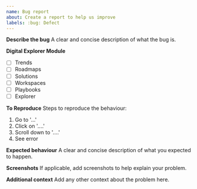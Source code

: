 ```yaml
---
name: Bug report
about: Create a report to help us improve
labels: :bug: Defect
---
```


**Describe the bug**
A clear and concise description of what the bug is.

**Digital Explorer Module**

- [ ] Trends
- [ ] Roadmaps
- [ ] Solutions
- [ ] Workspaces
- [ ] Playbooks
- [ ] Explorer

**To Reproduce**
Steps to reproduce the behaviour:
1. Go to '...'
2. Click on '....'
3. Scroll down to '....'
4. See error

**Expected behaviour**
A clear and concise description of what you expected to happen.

**Screenshots**
If applicable, add screenshots to help explain your problem.

**Additional context**
Add any other context about the problem here.
